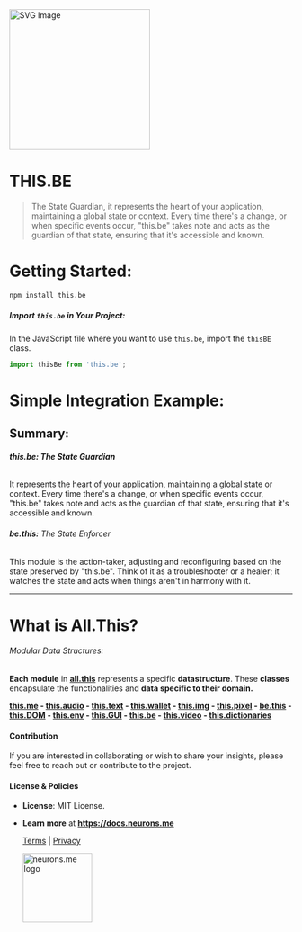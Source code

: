 <img src="https://docs.neurons.me/media/all-this/webP/this.be.webp" alt="SVG Image" width="250" height="250">

# THIS.BE
> The State Guardian, it represents the heart of your application, maintaining a global state or context. Every time there's a change, or when specific events occur, "this.be" takes note and acts as the guardian of that state, ensuring that it's accessible and known.

# Getting Started:
```bash
npm install this.be
```

##### **Import `this.be` in Your Project:**
In the JavaScript file where you want to use `this.be`, import the `thisBE` class.

```js
import thisBe from 'this.be';
```

# Simple Integration Example:

## Summary:

###### **this.be: The State Guardian**
It represents the heart of your application, maintaining a global state or context.
Every time there's a change, or when specific events occur, "this.be" takes note and acts as the guardian of that state, ensuring that it's accessible and known.

###### **be.this:** The State Enforcer
This module is the action-taker, adjusting and reconfiguring based on the state preserved by "this.be".
Think of it as a troubleshooter or a healer; it watches the state and acts when things aren't in harmony with it.

----------

# What is All.This?

###### Modular Data Structures:

**Each module** in **[all.this](https://neurons.me/all-this)** represents a specific **datastructure**. These **classes** encapsulate the functionalities and **data specific to their domain.**

**[this.me](https://docs.neurons.me/this.me/index.html)  - [this.audio](https://docs.neurons.me/this.audio/index.html) - [this.text](https://docs.neurons.me/this.text/index.html) - [this.wallet](https://docs.neurons.me/this.wallet/index.html) - [this.img](https://docs.neurons.me/this.img/index.html) - [this.pixel](https://docs.neurons.me/this.pixel/index.html) - [be.this](https://docs.neurons.me/be.this/index.html) - [this.DOM](https://docs.neurons.me/this.DOM/index.html) - [this.env](https://docs.neurons.me/this.env/index.html) - [this.GUI](https://docs.neurons.me/this.GUI/index.html) - [this.be](https://docs.neurons.me/this.be/index.html) - [this.video](https://docs.neurons.me/this.video/index.html) - [this.dictionaries](https://docs.neurons.me/this.dictionaries/index.html)** 

#### Contribution
If you are interested in collaborating or wish to share your insights, please feel free to reach out or contribute to the project.

#### License & Policies
- **License**: MIT License.
- **Learn more** at **https://docs.neurons.me**

  [Terms](https://docs.neurons.me/terms-and-conditions) | [Privacy](https://docs.neurons.me/privacy-policy)

  <img src="https://docs.neurons.me/neurons.me.webp" alt="neurons.me logo" width="123" height="123">